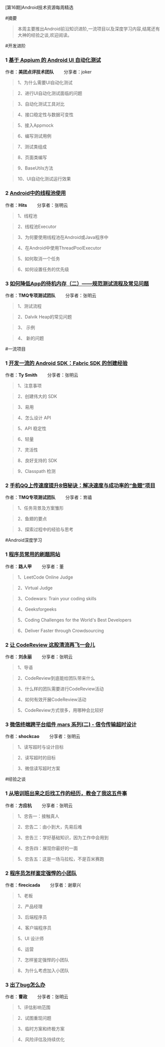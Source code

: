 [第16期]Android技术资源每周精选

#摘要
>本周主要推出Android前沿知识进阶,一流项目以及深度学习内容,结尾还有大神的经验之谈,欢迎阅读。

#开发进阶

### 1 [基于 Appium 的 Android UI 自动化测试](https://zhuanlan.zhihu.com/p/24177554?utm_source=wechat_session&utm_medium=social&from=groupmessage)

作者：**美团点评技术团队** &emsp;&emsp;分享者：joker

>1、为什么需要UI自动化测试

>2、进行UI自动化测试面临的问题

>3、自动化测试工具对比

>4、接口稳定性与数据可变性

>5、接入Appmock

>6、编写测试用例

>7、测试类组成

>8、页面类编写

>9、BaseUtils方法

>10、UI自动化测试运行效果

### 2 [Android中的线程池使用](https://ghui.me/post/2016/11/thread-pool-in-android/?from=groupmessage&nsukey=zge56Bw6oICVZcksLrqgY3R7Jp147m2F4meCnSgY0dPgQcY6wYE9sSklfXl4i09pdwnG7evDA4M5e6hqYonIUAfZvZ1hVcsj%2BRfxEEIl%2FKVBbYP1v%2BJYq%2B7DX1qQ4cQiMAKcck6R5G5pG2%2FD1n1ghkywGsQXDUH1uB59rMQ%2F8C8bOnyZhqszB8OhzE3kQ5G85)

作者：**Hits** &emsp;&emsp;分享者：张明云

>1、线程池

>2、线程池Executor

>3、为何要使用线程池在Android或Java程序中

>4、在Android中使用ThreadPoolExecutor

>5、如何取消一个任务

>6、如何设置任务的优先级


### 3 [如何降低App的待机内存（二）——规范测试流程及常见问题](http://mp.weixin.qq.com/s?__biz=MzAxMzYyNDkyNA==&mid=2651332634&idx=1&sn=46bcde28c34d82ec2a5394e5f4ba65e2&chksm=80633329b714ba3ff6330f0e74180feb9e722ef52e6e40be9f6835b45232e46105fe679766ab&mpshare=1&scene=1&srcid=1210POD32o1GDnQD3VWaWx2l#rd)

作者：**TMQ专项测试团队** &emsp;&emsp;分享者：张明云

>1、测试流程

>2、Dalvik Heap的常见问题

>3、 示例

>4、 新的问题


#一流项目

### 1 [开发一流的 Android SDK：Fabric SDK 的创建经验](https://realm.io/cn/news/oredev-ty-smith-building-android-sdks-fabric/)

作者：**Ty Smith** &emsp;&emsp;分享者：张明云

>1、注意事项

>2、创建伟大的 SDK

>3、易用

>4、怎么设计 API

>5、API 稳定性

>6、轻量

>7、灵活性

>8、良好支持的 SDK

>9、Classpath 检测

### 2 [手机QQ上传速度提升8倍秘诀：解决速度与成功率的“鱼翅”项目](http://mp.weixin.qq.com/s?__biz=MzAwMDU1MTE1OQ==&mid=2653548048&idx=1&sn=da5d59870923503641e17dc1784eca8c&chksm=813a7f88b64df69eb5cc6d9989eea4baadbdc155f4a5df12cc47178780564e0e861517068984&mpshare=1&scene=1&srcid=1210CIT7cSxGQj5aM44Ovsqe#rd)

作者：**TMQ专项测试团队** &emsp;&emsp;分享者：育禧

>1、任务背景及方案雏形

>2、鱼翅的要点

>3、探索过程中的经验与思考


#Android深度学习

### 1 [程序员常用的刷题网站](https://zhuanlan.zhihu.com/p/24212206?from=groupmessage)

作者：**路人甲** &emsp;&emsp;分享者：董

>1、LeetCode Online Judge

>2、Virtual Judge

>3、Codewars: Train your coding skills

>4、Geeksforgeeks

>5、Coding Challenges for the World's Best Developers

>6、Deliver Faster through Crowdsourcing

### 2 [让 CodeReview 这股清流再飞一会儿](http://mp.weixin.qq.com/s?__biz=MzA3NTYzODYzMg==&mid=2653578349&idx=1&sn=b428eaf77619d3c06598d881de18e0a2&chksm=84b3b66ab3c43f7ceeb79d2345e3c40db0d9b6f62f9e13c8b89721d87b961d08e43b3caa7123&mpshare=1&scene=1&srcid=1208pzDPcSSKIXIlLdMOsSgA#rd)

作者：**刘永丽** &emsp;&emsp;分享者：张明云

>1、导语

>2、CodeReview到底能给团队带来什么

>3、什么样的团队需要进行CodeReview活动

>4、如何有效开展CodeReview活动

>5、CodeReview方式很多，用哪种会比较好


### 3 [微信终端跨平台组件 mars 系列(二) - 信令传输超时设计](http://mp.weixin.qq.com/s?__biz=MzAwNDY1ODY2OQ==&mid=2649286449&idx=1&sn=aa2877e8506762253f291eb6d3e80a51&chksm=8334c3b3b4434aa569c5e4033227a4a2dc8ef543a354fb0860997915dd2563802b248d3268a1&mpshare=1&scene=1&srcid=1209z2BSM6InPzilidHtBtws#rd)

作者：**shockcao** &emsp;&emsp;分享者：张明云

>1、读写超时与设计目标

>2、读写超时的目标

>3、微信读写超时方案

#经验之谈

### 1 [从培训班出来之后找工作的经历，教会了我这五件事](https://zhuanlan.zhihu.com/p/24146797?from=groupmessage)

作者：**方应杭** &emsp;&emsp;分享者：张明云

>1、忠告一：接触真人

>2、忠告二：由小到大，先易后难

>3、忠告三：学好基础知识，因为工作中会用到

>4、忠告四：展现你最好的一面

>5、忠告五：这是一场马拉松，不是百米赛跑

### 2 [程序员怎样鉴定强悍的小团队](https://www.v2ex.com/t/325148?from=groupmessage#reply45)

作者：**firecicada** &emsp;&emsp;分享者：谢章兴

>1、老板

>2、产品经理

>3、后端程序员

>4、客户端程序员

>5、UI 设计师

>6、运营

>7、怎样鉴定强悍的小团队

>8、为什么考虑加入小团队

### 3 [出了bug怎么办](http://mp.weixin.qq.com/s?__biz=MzI0MjA1Mjg2Ng==&mid=2649867038&idx=1&sn=8924a2a7b51f57f983b24445812f29c5&chksm=f1075973c670d06547a8f7ad6eb687bfd78fb32894321b5519c1e982b4f7d31d23bb3a2e9fbc&mpshare=1&scene=1&srcid=1209LJwaH8IGwpMz7GtPB8Hs#rd)

作者：**曹政** &emsp;&emsp;分享者：张明云

>1、评估影响范围

>2、试图重现问题

>3、临时方案和终极方案

>4、风险评估及持续优化
